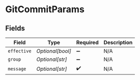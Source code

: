 # GitCommitParams


## Fields

| Field              | Type               | Required           | Description        |
| ------------------ | ------------------ | ------------------ | ------------------ |
| `effective`        | *Optional[bool]*   | :heavy_minus_sign: | N/A                |
| `group`            | *Optional[str]*    | :heavy_minus_sign: | N/A                |
| `message`          | *Optional[str]*    | :heavy_check_mark: | N/A                |
